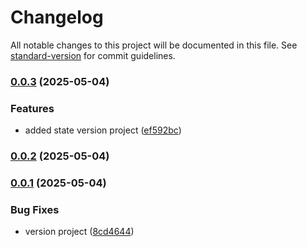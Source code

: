 # Changelog

All notable changes to this project will be documented in this file. See [standard-version](https://github.com/conventional-changelog/standard-version) for commit guidelines.

### [0.0.3](https://github.com/DKMFzF/frontend-portfolio/compare/v0.0.2...v0.0.3) (2025-05-04)


### Features

* added state version project ([ef592bc](https://github.com/DKMFzF/frontend-portfolio/commit/ef592bca588a788289d67b3ee1c8a025b3b2931b))

### [0.0.2](https://github.com/DKMFzF/frontend-portfolio/compare/v0.0.1...v0.0.2) (2025-05-04)

### [0.0.1](https://github.com/DKMFzF/frontend-portfolio/compare/v1.72.0...v0.0.1) (2025-05-04)


### Bug Fixes

* version project ([8cd4644](https://github.com/DKMFzF/frontend-portfolio/commit/8cd464414dc3c1ae56b00782de289cb6ab44592b))
